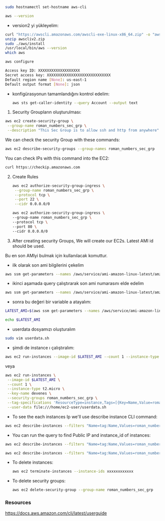 ```bash
sudo hostnamectl set-hostname aws-cli
```

```bash
aws --version
```

- version2 yi yükleyelim:

```bash
curl "https://awscli.amazonaws.com/awscli-exe-linux-x86_64.zip" -o "awscliv2.zip"
unzip awscliv2.zip
sudo ./aws/install
/usr/local/bin/aws --version
which aws
```

```bash
aws configure
```

```bash
Access key ID: XXXXXXXXXXXXXXXXXXX
Secret access key: XXXXXXXXXXXXXXXXXXXXXXXXXXXXX
Default region name [None]: us-east-1
Default output format [None]: json
```

- konfigürasyonun tamamlandığını kontrol edelim:

  ```bash
  aws sts get-caller-identity --query Account --output text
  ```

1. Security Groupların oluşturulması:

```bash
aws ec2 create-security-group \
 --group-name roman_numbers_sec_grp \
 --description "This Sec Group is to allow ssh and http from anywhere"
```

We can check the security Group with these commands:

```bash
aws ec2 describe-security-groups --group-names roman_numbers_sec_grp
```

You can check IPs with this command into the EC2:

```bash
curl https://checkip.amazonaws.com
```

2. Create Rules

   ```bash
   aws ec2 authorize-security-group-ingress \
    --group-name roman_numbers_sec_grp \
    --protocol tcp \
    --port 22 \
    --cidr 0.0.0.0/0
   ```

   ```bash
   aws ec2 authorize-security-group-ingress \
   --group-name roman_numbers_sec_grp \
   --protocol tcp \
   --port 80 \
   --cidr 0.0.0.0/0
   ```

3. After creating security Groups, We will create our EC2s. Latest AMI id should be used.

Bu en son AMIyi bulmak için kullanılacak komuttur.

- ilk olarak son ami bilgilerini çekelim

```bash
aws ssm get-parameters --names /aws/service/ami-amazon-linux-latest/amzn2-ami-hvm-x86_64-gp2 --region us-east-1
```

- ikinci aşamada query çalıştırarak son ami numarasını elde edelim

```bash
aws ssm get-parameters --names /aws/service/ami-amazon-linux-latest/amzn2-ami-hvm-x86_64-gp2 --query 'Parameters[0].[Value]' --output text
```

- sonra bu değeri bir variable a atayalım:

```bash
LATEST_AMI=$(aws ssm get-parameters --names /aws/service/ami-amazon-linux-latest/amzn2-ami-hvm-x86_64-gp2 --query 'Parameters[0].[Value]' --output text)
```

```bash
echo $LATEST_AMI
```

- userdata dosyamızı oluşturalım

```bash
sudo vim userdata.sh
```

- şimdi de instance ı çalıştıralım:

```bash
aws ec2 run-instances --image-id $LATEST_AMI --count 1 --instance-type t2.micro --key-name xxxxxxx --security-groups roman_numbers_sec_grp --tag-specifications 'ResourceType=instance,Tags=[{Key=Name,Value=roman_numbers}]' --user-data file:///Users/ODG/Desktop/git_dir/devenes-cw/porfolio_lesson_plan/week_6/CLI_solution/userdata.sh
```

veya

```bash
aws ec2 run-instances \
 --image-id $LATEST_AMI \
 --count 1 \
 --instance-type t2.micro \
 --key-name devenes \
 --security-groups roman_numbers_sec_grp \
 --tag-specifications 'ResourceType=instance,Tags=[{Key=Name,Value=roman_numbers}]' \
 --user-data file:///home/ec2-user/userdata.sh
```

- To see the each instances Ip we\'ll use describe instance CLI command:

```bash
aws ec2 describe-instances --filters "Name=tag:Name,Values=roman_numbers"
```

- You can run the query to find Public IP and instance_id of instances:

```bash
aws ec2 describe-instances --filters "Name=tag:Name,Values=roman_numbers" --query 'Reservations[].Instances[].PublicIpAddress[]'
```

```bash
aws ec2 describe-instances --filters "Name=tag:Name,Values=roman_numbers" --query 'Reservations[].Instances[].InstanceId[]'
```

- To delete instances:

  ```bash
  aws ec2 terminate-instances --instance-ids xxxxxxxxxxxx
  ```

- To delete security groups:

  ```bash
  aws ec2 delete-security-group --group-name roman_numbers_sec_grp
  ```

### Resources

https://docs.aws.amazon.com/cli/latest/userguide
